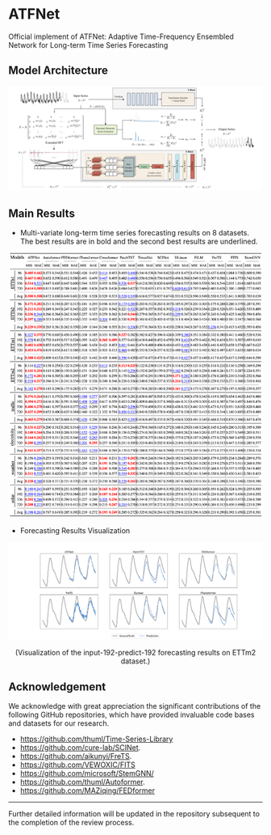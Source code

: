 # ATFNet
Official implement of ATFNet: Adaptive Time-Frequency Ensembled Network for Long-term Time Series Forecasting

## Model Architecture
![ATFNet](figs/ATFNet.png)

## Main Results
- Multi-variate long-term time series forecasting results on 8 datasets. The best results are in bold and the second best results are underlined.  

![Result](figs/Tables.png)


- Forecasting Results Visualization

![Visual](figs/ETTm2_case.svg)
<center>(Visualization of the input-192-predict-192 forecasting results on ETTm2 dataset.)</center>

## Acknowledgement
We acknowledge with great appreciation the significant contributions of the following GitHub repositories, which have provided invaluable code bases and datasets for our research.

- https://github.com/thuml/Time-Series-Library
- https://github.com/cure-lab/SCINet.
- https://github.com/aikunyi/FreTS.
- https://github.com/VEWOXIC/FITS
- https://github.com/microsoft/StemGNN/
- https://github.com/thuml/Autoformer.
- https://github.com/MAZiqing/FEDformer

---
Further detailed information will be updated in the repository subsequent to the completion of the review process.